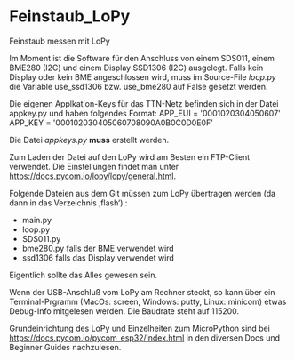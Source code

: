 # Feinstaub_LoPy
Feinstaub messen mit LoPy

Im Moment ist die Software für den Anschluss von einem SDS011, einem BME280 (I2C) und einem Display SSD1306 (I2C) ausgelegt.
Falls kein Display oder kein BME angeschlossen wird, muss im Source-File *loop.py* die Variable use_ssd1306 bzw. use_bme280 auf False gesetzt werden.

Die eigenen Applkation-Keys für das TTN-Netz befinden sich in der Datei appkey.py und haben folgendes Format:
   APP_EUI = '0001020304050607'
   APP_KEY = '000102030405060708090A0B0C0D0E0F’

Die Datei *appkeys.py* **muss** erstellt werden.

Zum Laden der Datei auf den LoPy wird am Besten ein FTP-Client verwendet. Die Einstellungen findet man unter https://docs.pycom.io/lopy/lopy/general.html.

Folgende Dateien aus dem Git müssen zum LoPy übertragen werden (da dann in das Verzeichnis ‚flash‘) :
* main.py
* loop.py
* SDS011.py   
* bme280.py	  falls der BME verwendet wird
* ssd1306	  falls das Display verwendet wird

Eigentlich sollte das Alles gewesen sein.

Wenn der USB-Anschluß vom LoPy am Rechner steckt, so kann über ein Terminal-Prgramm (MacOs: screen, Windows: putty, Linux: minicom) etwas Debug-Info
mitgelesen werden. Die Baudrate steht auf 115200.

Grundeinrichtung des LoPy und Einzelheiten zum MicroPython sind bei https://docs.pycom.io/pycom_esp32/index.html in den diversen Docs und Beginner Guides nachzulesen.

	
